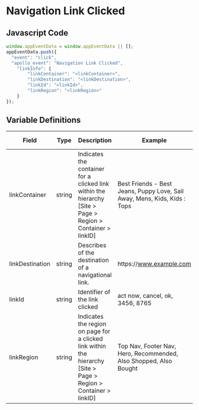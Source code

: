 # Navigation Link Clicked

### 

## Javascript Code
```js
window.appEventData = window.appEventData || [];
appEventData.push({
  "event": "click",
  "apollo_event": "Navigation Link Clicked",
    "linkInfo": {
        "linkContainer": "<linkContainer>",
        "linkDestination": "<linkDestination>",
        "linkId": "<linkId>",
        "linkRegion": "<linkRegion>"
    }
});
```

## Variable Definitions

|Field|Type|Description|Example|Pattern|Min Length|Max Length|Minimum|Maximum|Multiple Of|
| --- | --- | --- | --- | --- | --- | --- | --- | --- | --- |
|linkContainer|string|Indicates the container for a clicked link within the hierarchy \[Site &gt; Page &gt; Region &gt; Container &gt; linkID\]|Best Friends - Best Jeans, Puppy Love, Sail Away, Mens, Kids, Kids : Tops|||||||
|linkDestination|string|Describes of the destination of a navigational link.|https:\/\/www.example.com|||||||
|linkId|string|Identifier of the link clicked|act now, cancel, ok, 3456, 8765|||||||
|linkRegion|string|Indicates the region on page for a clicked link within the hierarchy \[Site &gt; Page &gt; Region &gt; Container &gt; linkID\]|Top Nav, Footer Nav, Hero, Recommended, Also Shopped, Also Bought|||||||




